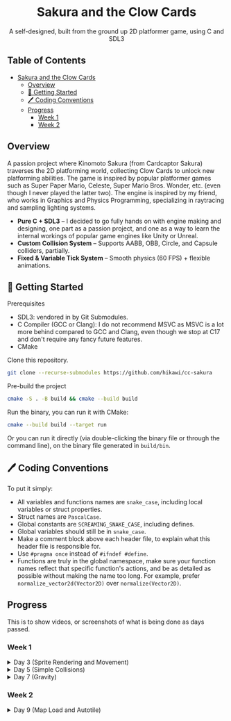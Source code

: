 <div align="center">

# Sakura and the Clow Cards

A self-designed, built from the ground up 2D platformer game, using C and SDL3

</div>

## Table of Contents

- [Sakura and the Clow Cards](#sakura-and-the-clow-cards)
  - [Overview](#overview)
  - [🚀 Getting Started](#---getting-started)
  - [🖊️ Coding Conventions](#----coding-conventions)
  - [Progress](#progress)
    - [Week 1](#week-1)
    - [Week 2](#week-2)

## Overview

A passion project where Kinomoto Sakura (from Cardcaptor Sakura) traverses the 2D platforming world, collecting Clow Cards to unlock new platforming abilities. The game is inspired by popular platformer games such as Super Paper Mario, Celeste, Super Mario Bros. Wonder, etc. (even though I never played the latter two). The engine is inspired by my friend, who works in Graphics and Physics Programming, specializing in raytracing and sampling lighting systems.

- **Pure C + SDL3** – I decided to go fully hands on with engine making and designing, one part as a passion project, and one as a way to learn the internal workings of popular game engines like Unity or Unreal.
- **Custom Collision System** – Supports AABB, OBB, Circle, and Capsule colliders, partially.
- **Fixed & Variable Tick System** – Smooth physics (60 FPS) + flexible animations.

## 🚀 Getting Started

Prerequisites

- SDL3: vendored in by Git Submodules.
- C Compiler (GCC or Clang): I do not recommend MSVC as MSVC is a lot more behind compared to GCC and Clang, even though we stop at C17 and don't require any fancy future features.
- CMake

Clone this repository.

```bash
git clone --recurse-submodules https://github.com/hikawi/cc-sakura
```

Pre-build the project

```bash
cmake -S . -B build && cmake --build build
```

Run the binary, you can run it with CMake:

```bash
cmake --build build --target run
```

Or you can run it directly (via double-clicking the binary file or through the command line), on the binary file generated in `build/bin`.

## 🖊️ Coding Conventions

To put it simply:

- All variables and functions names are `snake_case`, including local variables or struct properties.
- Struct names are `PascalCase`.
- Global constants are `SCREAMING_SNAKE_CASE`, including defines.
- Global variables should still be in `snake_case`.
- Make a comment block above each header file, to explain what this header file is responsible for.
- Use `#pragma once` instead of `#ifndef #define`.
- Functions are truly in the global namespace, make sure your function names reflect that specific function's actions, and be as detailed as possible without making the name too long. For example, prefer `normalize_vector2d(Vector2D)` over `normalize(Vector2D)`.

## Progress

This is to show videos, or screenshots of what is being done as days passed.

### Week 1

<details>
    <summary>Day 3 (Sprite Rendering and Movement)</summary>

    https://github.com/user-attachments/assets/1c4963c5-ea70-4501-96eb-e63d0a730627

</details>

<details>
    <summary>Day 5 (Simple Collisions)</summary>

    https://github.com/user-attachments/assets/6912306c-b8cf-4e80-ab8c-f68f80f74a85

</details>

<details>
    <summary>Day 7 (Gravity)</summary>

    https://github.com/user-attachments/assets/6bc00f98-53f8-477e-8300-f21fcaf703d6

</details>

### Week 2

<details>
    <summary>Day 9 (Map Load and Autotile)</summary>

<img width="1600" alt="Map loading from file" src="https://github.com/user-attachments/assets/7db2e674-697f-471b-ba8d-70075ed9586b" />

</details>
